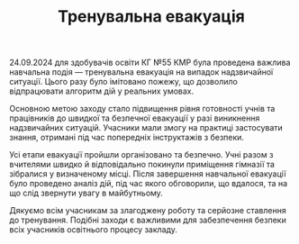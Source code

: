 ﻿---
title: Тренувальна евакуація
---

24.09.2024 для здобувачів освіти КГ №55 КМР була проведена важлива навчальна подія — тренувальна евакуація на випадок надзвичайної ситуації. Цього разу було імітовано пожежу, що дозволило відпрацювати алгоритм дій у реальних умовах.

Основною метою заходу стало підвищення рівня готовності учнів та працівників до швидкої та безпечної евакуації у разі виникнення надзвичайних ситуацій. Учасники мали змогу на практиці застосувати знання, отримані під час попередніх інструктажів з безпеки.

Усі етапи евакуації пройшли організовано та безпечно. Учні разом з вчителями швидко й відповідально покинули приміщення гімназії та зібралися у визначеному місці. Після завершення навчальної евакуації було проведено аналіз дій, під час якого обговорили, що вдалося, та на що слід звернути увагу в майбутньому.

Дякуємо всім учасникам за злагоджену роботу та серйозне ставлення до тренування. Подібні заходи є важливими для забезпечення безпеки всіх учасників освітнього процесу закладу.

<slideshow />
